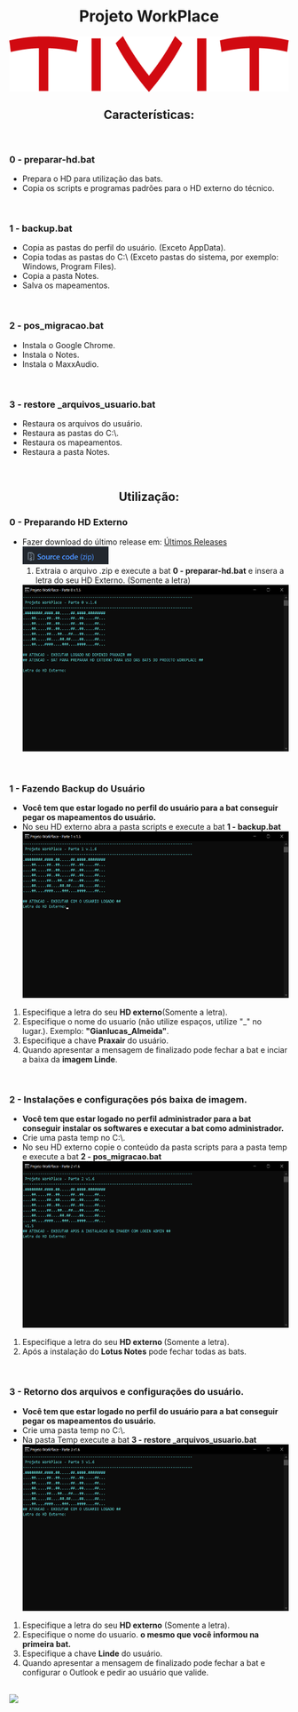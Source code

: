 <h1 align="center">Projeto WorkPlace</h1>
<p align="center">
<img src="/img/tivit-logo.png" alt="TIVIT" witdh="200" height="100" style="display: block; margin: 0 auto"/>
</p>

<h2 align="center"><strong>Características:</strong></h2>
<br>

<h3><strong>0 - preparar-hd.bat</strong></h3>
<ul>
<li>Prepara o HD para utilização das bats.
<li>Copia os scripts e programas padrões para o HD externo do técnico.
</ul>
<br>

<h3><strong>1 - backup.bat</strong></h3>
<ul>
<li>Copia as pastas do perfil do usuário. (Exceto AppData).
<li>Copia todas as pastas do C:\ (Exceto pastas do sistema, por exemplo: Windows, Program Files).
<li>Copia a pasta Notes.
<li>Salva os mapeamentos.
</ul>
<br>

<h3><strong>2 - pos_migracao.bat</strong></h3>
<ul>
<li>Instala o Google Chrome.
<li>Instala o Notes.
<li>Instala o MaxxAudio.
</ul>
<br>

<h3><strong>3 - restore _arquivos_usuario.bat</strong></h3>
<ul>
<li>Restaura os arquivos do usuário.
<li>Restaura  as pastas do C:\.
<li>Restaura os mapeamentos.
<li>Restaura a pasta Notes.


</ul>
<br>


<h2 align="center"><strong>Utilização:</strong></h2>

<h3><strong>0 -  Preparando HD Externo</strong></h3>
<ul>
<li>Fazer download do último release em: <a href="https://github.com/Gianlucas94/Projeto-Workplace/releases" title= "último release">Últimos Releases </a>
<br>
<img src="/img/download.png" alt="Download" witdh="16" height="32">
<ol>
<li>Extraia o arquivo .zip e execute a bat <strong>0 - preparar-hd.bat</strong> e insera a letra do seu HD Externo. (Somente a letra)
<br>
</ol>
<img src="/img/preprar.png" alt="Primeiro passo" witdh="400" height="300">
</ul>
<br>

<h3><strong>1 - Fazendo Backup do Usuário</strong></h3>
<ul>
<li><strong>Você tem que estar logado no perfil do usuário para a bat conseguir pegar os mapeamentos do usuário.</strong>
<li>No seu HD externo abra a pasta scripts e execute a bat <strong>1 - backup.bat</strong>
<br>

<img src="/img/backup-1.png" alt="Primeiro passo" witdh="400" height="300">
<br>

</ul>
<ol>
<li>Especifique a letra do seu <strong>HD externo</strong>(Somente a letra).
<li>Especifique o nome do usuario (não utilize espaços, utilize "_" no lugar.). Exemplo: <strong>"Gianlucas_Almeida"</strong>.
<li>Especifique a chave <strong>Praxair</strong> do usuário.
<li>Quando apresentar a mensagem de finalizado pode fechar a bat e inciar a baixa da <strong>imagem Linde</strong>.
</ol>
<br>

<h3><strong>2 - Instalações e configurações pós baixa de imagem.</strong></h3>
<ul>
<li><strong>Você tem que estar logado no perfil administrador para a bat conseguir instalar os softwares e executar a bat como administrador.</strong>
<li>Crie uma pasta temp no C:\.
<li>No seu HD externo copie o conteúdo da pasta scripts para a pasta temp e execute a bat <strong>2 - pos_migracao.bat</strong>
<br>
<img src="/img/pos_migracao-1.png" alt="Primeiro passo" witdh="400" height="300">
<br>
</ul>
<ol>
<li>Especifique a letra do seu <strong>HD externo </strong>(Somente a letra).
<li>Após a instalação do <strong>Lotus Notes</strong> pode fechar todas as bats.
</ol>
<br>

<h3><strong>3 - Retorno dos arquivos e configurações do usuário.</strong></h3>
<ul>
<li><strong>Você tem que estar logado no perfil do usuário para a bat conseguir pegar os mapeamentos do usuário.</strong>
<li>Crie uma pasta temp no C:\.
<li>Na pasta Temp execute a bat <strong>3 - restore _arquivos_usuario.bat</strong>
<br>
<img src="/img/restore.png" alt="Primeiro passo" witdh="400" height="300">
<br>
</ul>
<ol>
<li>Especifique a letra do seu <strong>HD externo</strong> (Somente a letra).
<li>Especifique o nome do usuario. <strong>o mesmo que você informou na primeira bat.</strong>
<li>Especifique a chave <strong>Linde</strong> do usuário.
<li>Quando apresentar a mensagem de finalizado pode fechar a bat e configurar o Outlook e pedir ao usuário que valide.
</ol>
<br>
<img src=https://img.shields.io/badge/-Batch-61DAFB?logo=Windows&logoColor=white&style=for-the-badge">
